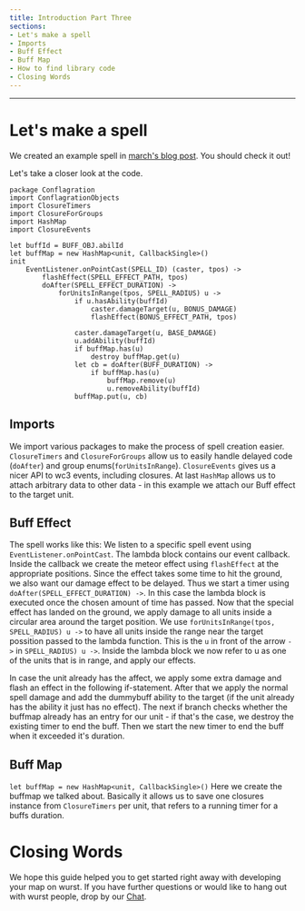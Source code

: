 ```yaml
---
title: Introduction Part Three
sections:
- Let's make a spell
- Imports
- Buff Effect
- Buff Map
- How to find library code
- Closing Words
---
```


------

# Let's make a spell

We created an example spell in [march's blog post](https://wurstlang.org/blog/bestofthewurst5.html). You should check it out!

Let's take a closer look at the code.

```wurst
package Conflagration
import ConflagrationObjects
import ClosureTimers
import ClosureForGroups
import HashMap
import ClosureEvents

let buffId = BUFF_OBJ.abilId
let buffMap = new HashMap<unit, CallbackSingle>()
init
	EventListener.onPointCast(SPELL_ID) (caster, tpos) ->
		flashEffect(SPELL_EFFECT_PATH, tpos)
		doAfter(SPELL_EFFECT_DURATION) ->
			forUnitsInRange(tpos, SPELL_RADIUS) u ->
				if u.hasAbility(buffId)
					caster.damageTarget(u, BONUS_DAMAGE)
					flashEffect(BONUS_EFFECT_PATH, tpos)

				caster.damageTarget(u, BASE_DAMAGE)
				u.addAbility(buffId)
				if buffMap.has(u)
					destroy buffMap.get(u)
				let cb = doAfter(BUFF_DURATION) ->
					if buffMap.has(u)
						buffMap.remove(u)
						u.removeAbility(buffId)
				buffMap.put(u, cb)
```

## Imports

We import various packages to make the process of spell creation easier. `ClosureTimers` and `ClosureForGroups` allow us to easily handle delayed code (`doAfter`) and group enums(`forUnitsInRange`). `ClosureEvents` gives us a nicer API to wc3 events, including closures. At last `HashMap` allows us to attach arbitrary data to other data - in this example we attach our Buff effect to the target unit.

## Buff Effect

The spell works like this: We listen to a specific spell event using `EventListener.onPointCast`. The lambda block contains our event callback. Inside the callback we create the meteor effect using `flashEffect` at the appropriate positions. Since the effect takes some time to hit the ground, we also want our damage effect to be delayed. Thus we start a timer using `doAfter(SPELL_EFFECT_DURATION) ->`.
In this case the lambda block is executed once the chosen amount of time has passed. Now that the special effect has landed on the ground, we apply damage to all units inside a circular area around the target position.
We use `forUnitsInRange(tpos, SPELL_RADIUS) u ->` to have all units inside the range near the target possition passed to the lambda function. This is the `u` in front of the arrow `->` in `SPELL_RADIUS) u ->`.
Inside the lambda block we now refer to u as one of the units that is in range, and apply our effects.

In case the unit already has the affect, we apply some extra damage and flash an effect in the following if-statement. After that we apply the normal spell damage and add the dummybuff ability to the target (if the unit already has the ability it just has no effect).
The next if branch checks whether the buffmap already has an entry for our unit - if that's the case, we destroy the existing timer to end the buff.
Then we start the new timer to end the buff when it exceeded it's duration.

## Buff Map

`let buffMap = new HashMap<unit, CallbackSingle>()` Here we create the buffmap we talked about. Basically it allows us to save one closures instance from `ClosureTimers` per unit, that refers to a running timer for a buffs duration.

# Closing Words

We hope this guide helped you to get started right away with developing your map on wurst.
If you have further questions or would like to hang out with wurst people, drop by our [Chat](https://kiwiirc.com/nextclient/#irc://irc.quakenet.org/#inwc.de-maps).
